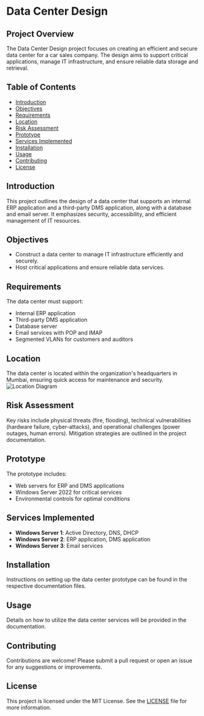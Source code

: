 # Data Center Design

## Project Overview
The Data Center Design project focuses on creating an efficient and secure data center for a car sales company. The design aims to support critical applications, manage IT infrastructure, and ensure reliable data storage and retrieval.

## Table of Contents
- [Introduction](#introduction)
- [Objectives](#objectives)
- [Requirements](#requirements)
- [Location](#location)
- [Risk Assessment](#risk-assessment)
- [Prototype](#prototype)
- [Services Implemented](#services-implemented)
- [Installation](#installation)
- [Usage](#usage)
- [Contributing](#contributing)
- [License](#license)

## Introduction
This project outlines the design of a data center that supports an internal ERP application and a third-party DMS application, along with a database and email server. It emphasizes security, accessibility, and efficient management of IT resources.

## Objectives
- Construct a data center to manage IT infrastructure efficiently and securely.
- Host critical applications and ensure reliable data services.

## Requirements
The data center must support:
- Internal ERP application
- Third-party DMS application
- Database server
- Email services with POP and IMAP
- Segmented VLANs for customers and auditors

## Location
The data center is located within the organization's headquarters in Mumbai, ensuring quick access for maintenance and security.
![Location Diagram](../location.png)

## Risk Assessment
Key risks include physical threats (fire, flooding), technical vulnerabilities (hardware failure, cyber-attacks), and operational challenges (power outages, human errors). Mitigation strategies are outlined in the project documentation.

## Prototype
The prototype includes:
- Web servers for ERP and DMS applications
- Windows Server 2022 for critical services
- Environmental controls for optimal conditions

## Services Implemented
- **Windows Server 1**: Active Directory, DNS, DHCP
- **Windows Server 2**: ERP application, DMS application
- **Windows Server 3**: Email services

## Installation
Instructions on setting up the data center prototype can be found in the respective documentation files.

## Usage
Details on how to utilize the data center services will be provided in the documentation.

## Contributing
Contributions are welcome! Please submit a pull request or open an issue for any suggestions or improvements.

## License
This project is licensed under the MIT License. See the [LICENSE](LICENSE) file for more information.
